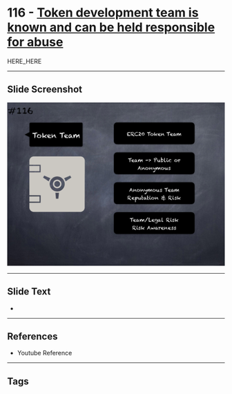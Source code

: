 # 116 - [Token development team is known and can be held responsible for abuse](Token%20development%20team%20is%20known%20and%20can%20be%20held%20responsible%20for%20abuse.md)

HERE_HERE

___
## Slide Screenshot
![0116.png](../../images/pitfalls_and_best_practices201/116.png)
___
## Slide Text
- 
___
## References
- Youtube Reference
___
## Tags